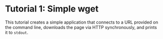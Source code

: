 
Tutorial 1: Simple wget
=======================

This tutorial creates a simple application that connects to a URL provided on the command line,
downloads the page via HTTP synchronously, and prints it to `stdout`.


